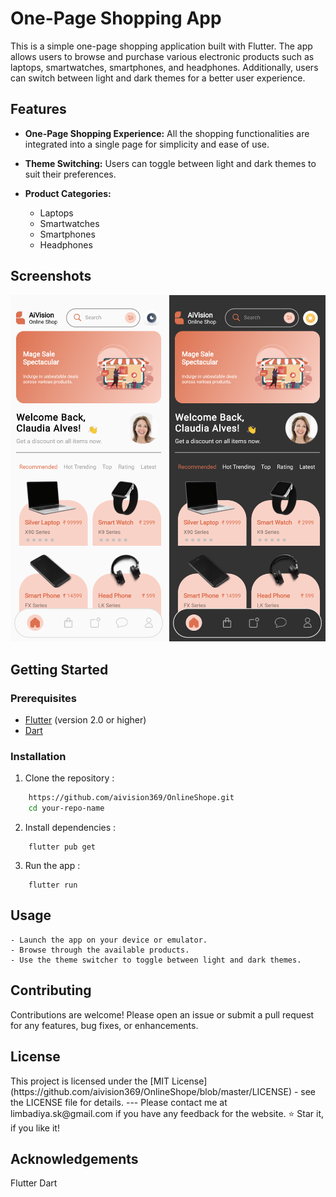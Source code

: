 # One-Page Shopping App

This is a simple one-page shopping application built with Flutter. The app allows users to browse and purchase various electronic products such as laptops, smartwatches, smartphones, and headphones. Additionally, users can switch between light and dark themes for a better user experience.

## Features

- **One-Page Shopping Experience:** All the shopping functionalities are integrated into a single page for simplicity and ease of use.
- **Theme Switching:** Users can toggle between light and dark themes to suit their preferences.
  
- **Product Categories:**
    - Laptops
    - Smartwatches
    - Smartphones
    - Headphones

## Screenshots
<p float="left">
    <img src="https://github.com/aivision369/OnlineShope/blob/master/screenshort/light_theme.png" width="250">
    <img src="https://github.com/aivision369/OnlineShope/blob/master/screenshort/dark_theme.png" width="250">
</p>

## Getting Started

### Prerequisites

- [Flutter](https://flutter.dev/docs/get-started/install) (version 2.0 or higher)
- [Dart](https://dart.dev/get-dart)

### Installation

1. Clone the repository :

```bash
    https://github.com/aivision369/OnlineShope.git
    cd your-repo-name
```
2. Install dependencies :
```   
    flutter pub get
```
3. Run the app :
```      
    flutter run
```   
<h2>Usage</h2>

    - Launch the app on your device or emulator.
    - Browse through the available products.
    - Use the theme switcher to toggle between light and dark themes.

<h2>Contributing</h2>
Contributions are welcome! Please open an issue or submit a pull request for any features, bug fixes, or enhancements.

<h2>License</h2>
This project is licensed under the [MIT License](https://github.com/aivision369/OnlineShope/blob/master/LICENSE) - see the LICENSE file for details.
---
Please contact me at limbadiya.sk@gmail.com if you have any feedback for the website. ⭐ Star it, if you like it!

<h2>Acknowledgements</h2>
Flutter
Dart
